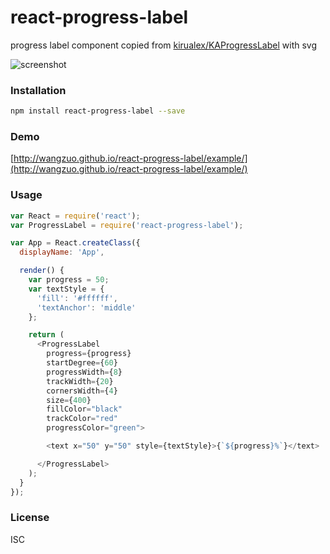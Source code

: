 # react-progress-label
progress label component copied from [kirualex/KAProgressLabel](https://github.com/kirualex/KAProgressLabel) with svg

![screenshot](https://raw.githubusercontent.com/wangzuo/react-progress-label/master/screenshot.png)
### Installation
``` sh
npm install react-progress-label --save
```
### Demo
[http://wangzuo.github.io/react-progress-label/example/](http://wangzuo.github.io/react-progress-label/example/)
### Usage
``` javascript
var React = require('react');
var ProgressLabel = require('react-progress-label');

var App = React.createClass({
  displayName: 'App',

  render() {
    var progress = 50;
    var textStyle = {
      'fill': '#ffffff',
      'textAnchor': 'middle'
    };

    return (
      <ProgressLabel
        progress={progress}
        startDegree={60}
        progressWidth={8}
        trackWidth={20}
        cornersWidth={4}
        size={400}
        fillColor="black"
        trackColor="red"
        progressColor="green">

        <text x="50" y="50" style={textStyle}>{`${progress}%`}</text>

      </ProgressLabel>
    );
  }
});
```
### License
ISC
